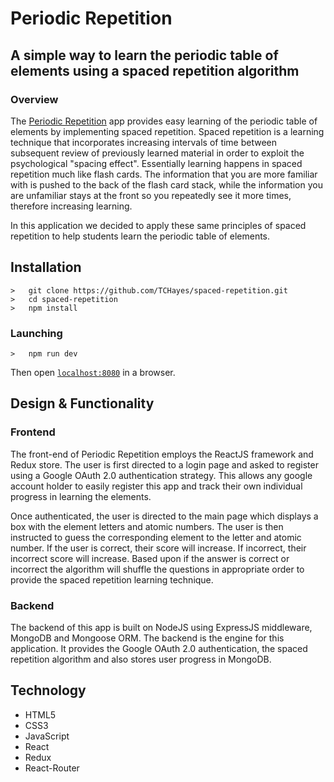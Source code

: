# Periodic Repetition
## A simple way to learn the periodic table of elements using a spaced repetition algorithm

### Overview

The <a href ='http://cryptic-shore-50871.herokuapp.com/'>Periodic Repetition</a> app provides easy learning of the periodic table of elements
by implementing spaced repetition. Spaced repetition is a learning technique
that incorporates increasing intervals of time between subsequent review of
previously learned material in order to exploit the psychological "spacing effect".
Essentially learning happens in spaced repetition much like flash cards. The information
that you are more familiar with is pushed to the back of the flash card stack, while
the information you are unfamiliar stays at the front so you repeatedly see it more times,
therefore increasing learning.

In this application we decided to apply these same principles of spaced repetition
to help students learn the periodic table of elements.

## Installation
```
>   git clone https://github.com/TCHayes/spaced-repetition.git
>   cd spaced-repetition
>   npm install
```

### Launching
```
>   npm run dev
```
Then open [`localhost:8080`](http://localhost:8080) in a browser.

## Design & Functionality

### Frontend

The front-end of Periodic Repetition employs the ReactJS framework and Redux store.
The user is first directed to a login page and asked to register using a Google
OAuth 2.0 authentication strategy. This allows any google account holder to easily
register this app and track their own individual progress in learning the elements.

Once authenticated, the user is directed to the main page which displays a box
with the element letters and atomic numbers. The user is then instructed to guess
the corresponding element to the letter and atomic number. If the user is correct,
their score will increase. If incorrect, their incorrect score will increase.
Based upon if the answer is correct or incorrect the algorithm will shuffle the
questions in appropriate order to provide the spaced repetition learning technique.

### Backend

The backend of this app is built on NodeJS using ExpressJS middleware, MongoDB
and Mongoose ORM. The backend is the engine for this application. It provides
the Google OAuth 2.0 authentication, the spaced repetition algorithm and also
stores user progress in MongoDB.

## Technology
* HTML5
* CSS3
* JavaScript
* React
* Redux
* React-Router
